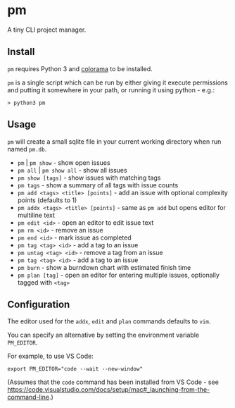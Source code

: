 # pm
A tiny CLI project manager.

## Install

`pm` requires Python 3 and [colorama](https://pypi.org/project/colorama/) to be installed.

`pm` is a single script which can be run by either giving it execute permissions and putting it somewhere in your path, or running it using python - e.g.:

`> python3 pm`

## Usage

`pm` will create a small sqlite file in your current working directory when run named `pm.db`.

* `pm` | `pm show` - show open issues
* `pm all` | `pm show all` - show all issues
* `pm show [tags]` - show issues with matching tags
* `pm tags` - show a summary of all tags with issue counts
* `pm add <tags> <title> [points]` - add an issue with optional complexity points (defaults to 1)
* `pm addx <tags> <title> [points]` - same as `pm add` but opens editor for multiline text
* `pm edit <id>` - open an editor to edit issue text
* `pm rm <id>` - remove an issue
* `pm end <id>` - mark issue as completed
* `pm tag <tag> <id>` - add a tag to an issue
* `pm untag <tag> <id>` - remove a tag from an issue
* `pm tag <tag> <id>` - add a tag to an issue
* `pm burn` - show a burndown chart with estimated finish time
* `pm plan [tag]` - open an editor for entering multiple issues, optionally tagged with `<tag>`

## Configuration

The editor used for the `addx`, `edit` and `plan` commands defaults to `vim`.

You can specify an alternative by setting the environment variable `PM_EDITOR`.

For example, to use VS Code:

`export PM_EDITOR="code --wait --new-window"`

(Assumes that the `code` command has been installed from VS Code - see https://code.visualstudio.com/docs/setup/mac#_launching-from-the-command-line.)
